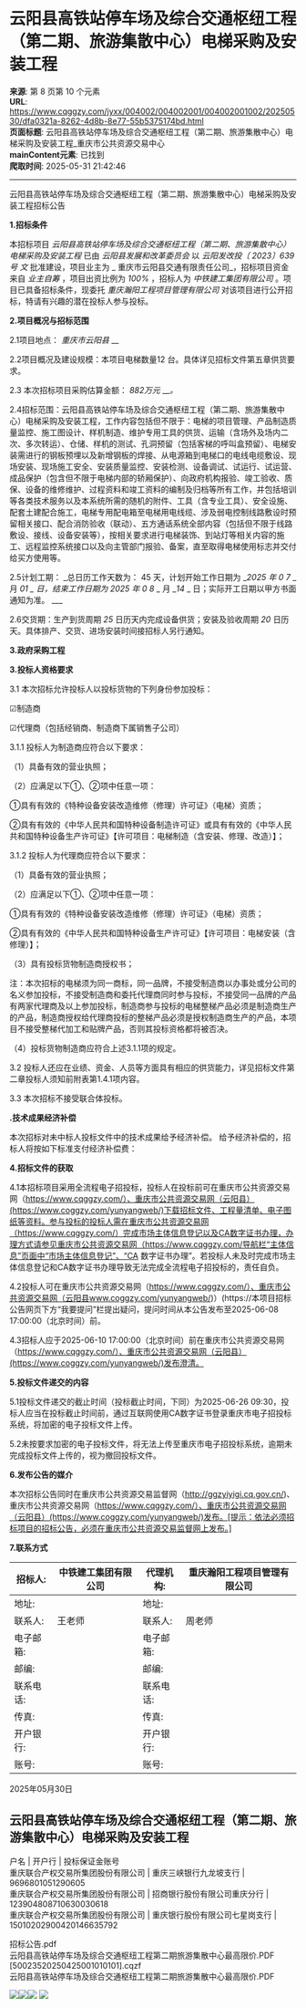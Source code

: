 # 云阳县高铁站停车场及综合交通枢纽工程（第二期、旅游集散中心）电梯采购及安装工程

**来源**: 第 8 页第 10 个元素  
**URL**: https://www.cqggzy.com/jyxx/004002/004002001/004002001002/20250530/dfa0321a-8262-4d8b-8e77-55b5375174bd.html  
**页面标题**: 云阳县高铁站停车场及综合交通枢纽工程（第二期、旅游集散中心）电梯采购及安装工程_重庆市公共资源交易中心  
**mainContent元素**: 已找到  
**爬取时间**: 2025-05-31 21:42:46

---

云阳县高铁站停车场及综合交通枢纽工程（第二期、旅游集散中心）电梯采购及安装工程招标公告

**1.招标条件**

本招标项目 _云阳县高铁站停车场及综合交通枢纽工程（第二期、旅游集散中心）电梯采购及安装工程_ 已由 _云阳县发展和改革委员会_ 以 _云阳发改投〔 2023〕639_ _号_ _文_ 批准建设，项目业主为 _ 重庆市云阳县交通有限责任公司_，招标项目资金来自 _业主自筹_ ，项目出资比例为 _100%_ ，招标人为 _中铁建工集团有限公司_ 。项目已具备招标条件，现委托 _重庆瀚阳工程项目管理有限公司_ 对该项目进行公开招标，特请有兴趣的潜在投标人参与投标。

**2.项目概况与招标范围**

2.1项目地点： _重庆市云阳县_ __

2.2项目概况及建设规模：本项目电梯数量12 台。具体详见招标文件第五章供货要求。

2.3 本次招标项目采购估算金额： _882万元_ ___。_

2.4招标范围：云阳县高铁站停车场及综合交通枢纽工程（第二期、旅游集散中心）电梯采购及安装工程，工作内容包括但不限于：电梯的项目管理、产品制造质量监控、施工图设计、样机制造、维护专用工具的供货、运输（含场外及场内二次、多次转运）、仓储、样机的测试、孔洞预留（包括客梯的呼叫盒预留）、电梯安装需进行的钢板预埋以及新增钢板的焊接、从电源箱到电梯口的电线电缆敷设、现场安装、现场施工安全、安装质量监控、安装检测、设备调试、试运行、试运营、成品保护（包含但不限于电梯内部的轿厢保护）、向政府机构报验、竣工验收、质保、设备的维修维护、过程资料和竣工资料的编制及归档等所有工作，并包括培训等各类技术服务以及本系统所需的随机的附件、工具（含专业工具）、安全设施、配套土建配合施工，电梯专用配电箱至电梯用电线缆、涉及弱电控制线路敷设时预留相关接口、配合消防验收（联动）、五方通话系统全部内容（包括但不限于线路敷设、接线、设备安装等），按相关要求进行电梯装饰、到站灯等相关内容的施工、远程监控系统接口以及向主管部门报验、备案，直至取得电梯使用标志并交付给买方使用等。

2.5计划工期： _总日历工作天数为： 45 天，计划开始工作日期为 __2025 年 0_ _7_ _ 月 __01_ _ 日，结束工作日期为 2025 年 0_ _8_ _ 月 __14_ _ 日；实际开工日期以甲方书面通知为准。 ___

2.6交货期：生产到货周期 _25_ 日历天内完成设备供货；安装及验收周期 _20_ 日历天。具体排产、交货、进场安装时间接招标人另行通知。

**3.政府采购工程**

**3.投标人资格要求**

3.1 本次招标允许投标人以投标货物的下列身份参加投标：

☑制造商

☑代理商（包括经销商、制造商下属销售子公司）

3.1.1 投标人为制造商应符合以下要求：

（1）具备有效的营业执照；

（2）应满足以下①、②项中任意一项：

①具有有效的《特种设备安装改造维修（修理）许可证》（电梯）资质；

②具有有效的《中华人民共和国特种设备制造许可证》或具有有效的《中华人民共和国特种设备生产许可证》【许可项目：电梯制造（含安装、修理、改造）】；

3.1.2 投标人为代理商应符合以下要求：

（1）具备有效的营业执照；

（2）应满足以下①、②项中任意一项：

①具有有效的《特种设备安装改造维修（修理）许可证》（电梯）资质；

②具有有效的《中华人民共和国特种设备生产许可证》【许可项目：电梯安装（含修理）】；

（3）具有投标货物制造商授权书；

注：本次招标的电梯须为同一商标，同一品牌，不接受制造商以办事处或分公司的名义参加投标，不接受制造商和委托代理商同时参与投标，不接受同一品牌的产品有两家代理商及以上参加投标，制造商参与投标的电梯整梯产品必须是制造商生产的产品，制造商授权给代理商投标的整梯产品必须是授权制造商生产的产品，本项目不接受整梯代加工和贴牌产品，否则其投标资格都将被否决。

（4）投标货物制造商应符合上述3.1.1项的规定。

3.2 投标人还应在业绩、资金、人员等方面具有相应的供货能力，详见招标文件第二章投标人须知前附表第1.4.1项内容。

3.3 本次招标不接受联合体投标。

**.技术成果经济补偿**

本次招标对未中标人投标文件中的技术成果给予经济补偿。 给予经济补偿的，招标人将按如下标准支付经济补偿费： 

**4.招标文件的获取**

4.1本招标项目采用全流程电子招投标，投标人在投标前可在重庆市公共资源交易网（https://www.cqggzy.com/）、重庆市公共资源交易网（云阳县）(https://www.coggzy.com/yunyangweb/)下载招标文件、工程量清单、电子图纸等资料。参与投标的投标人需在重庆市公共资源交易网（https://www.cqggzy.com/）完成市场主体信息登记以及CA数字证书办理，办理方式请参见重庆市公共资源交易网（https://www.cqggzy.com/导航栏“主体信息”页面中“市场主体信息登记”、“CA 数字证书办理”。若投标人未及时完成市场主体信息登记和CA数字证书办理导致无法完成全流程电子招投标的，责任自负。

4.2投标人可在重庆市公共资源交易网（https://www.cqggzy.com/）、重庆市公共资源交易网（云阳县www.coggzy.com/yunyangweb/)）(https://本项目招标公告网页下方“我要提问”栏提出疑问，提问时间从本公告发布至2025-06-08 17:00:00（北京时间）前。

4.3招标人应于2025-06-10 17:00:00（北京时间）前在重庆市公共资源交易网（https://www.cqggzy.com/）、重庆市公共资源交易网（云阳县）(https://www.coggzy.com/yunyangweb/)发布澄清。

**5.投标文件递交的内容**

5.1投标文件递交的截止时间（投标截止时间，下同）为2025-06-26 09:30，投标人应当在投标截止时间前，通过互联网使用CA数字证书登录重庆市电子招投标系统，将加密的电子投标文件上传。

5.2未按要求加密的电子投标文件，将无法上传至重庆市电子招投标系统，逾期未完成投标文件上传的，视为撤回投标文件。

**6.发布公告的媒介**

本次招标公告同时在重庆市公共资源交易监督网（http://ggzyiyigi.cq.gov.cn/)、重庆市公共资源交易网（https://www.cqggzy.com/）、重庆市公共资源交易网（云阳县）(https://www.coggzy.com/yunyangweb/)发布。[提示：依法必须招标项目的招标公告，必须在重庆市公共资源交易监督网上发布。] 

**7.联系方式**

招标人: | 中铁建工集团有限公司 | 代理机构: |  重庆瀚阳工程项目管理有限公司   
---|---|---|---  
地址: |  | 地址: |   
联系人: |  王老师  | 联系人: |  周老师   
电子邮箱: |  | 电子邮箱: |   
邮编: |  | 邮编: |   
联系电话: |  | 联系电话: |   
传真: |  | 传真: |   
开户银行: |  | 开户银行: |   
账号: |  | 账号: |   
  
2025年05月30日 

  
云阳县高铁站停车场及综合交通枢纽工程（第二期、旅游集散中心）电梯采购及安装工程  
---  
户名 | 开户行 | 投标保证金账号  
重庆联合产权交易所集团股份有限公司 | 重庆三峡银行九龙坡支行 | 9696801051290605  
重庆联合产权交易所集团股份有限公司 | 招商银行股份有限公司重庆分行 | 123904808710630030618  
重庆联合产权交易所集团股份有限公司 | 重庆银行股份有限公司七星岗支行 | 15010202900420146635792  
  
  
  
招标公告.pdf    
云阳县高铁站停车场及综合交通枢纽工程第二期旅游集散中心最高限价.PDF    
[50023520250425001010101].cqzf    
云阳县高铁站停车场及综合交通枢纽工程第二期旅游集散中心最高限价.PDF    
  
  
  
  
[![](https://ztb.cqggzy.com/CQTPFrame/css/img/tiwen.png)](http://ztb.cqggzy.com/CQTPFrame/jsgcztbmis2/pages/onlinetiwen/OnLineTiWen_Detail?GongGaoGuid=dfa0321a-8262-4d8b-8e77-55b5375174bd)[![](https://ztb.cqggzy.com/CQTPFrame/css/img/baohan.png)](https://jrfw.cqggzy.com)[![](https://ztb.cqggzy.com/CQTPFrame/css/img/zbgg.png)](https://www.cqggzy.com/bszn/007009/007009005/20191009/8fc81c47-6ef5-4a6f-966c-1360506afdde.html) [![](https://ztb.cqggzy.com/CQTPFrame/css/img/dayi.png)](https://www.cqggzy.com/bszn/007009/007009005/20191009/8fc81c47-6ef5-4a6f-966c-1360506afdde.html)

